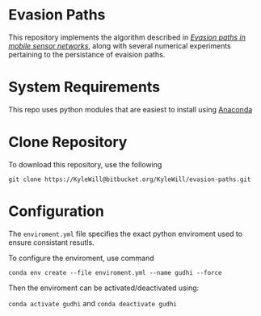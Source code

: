 # Evasion Paths

This repository implements the algorithm described in _[Evasion paths in mobile sensor networks](https://arxiv.org/pdf/1308.3536.pdf)_, along with several numerical experiments pertaining to the persistance of evaision paths.

# System Requirements
This repo uses python modules that are easiest to install using [Anaconda](https://www.anaconda.com/)

# Clone Repository
To download this repository, use the following 

`git clone https://KyleWill@bitbucket.org/KyleWill/evasion-paths.git`

# Configuration 
The `enviroment.yml` file specifies the exact python enviroment used to ensure consistant resutls. 

To configure the enviroment, use command

`conda env create --file enviroment.yml --name gudhi --force`

Then the enviroment can be activated/deactivated using:

`conda activate gudhi`
and
`conda deactivate gudhi`




